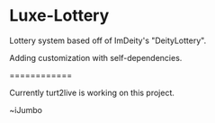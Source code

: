 Luxe-Lottery
============

Lottery system based off of ImDeity's "DeityLottery".

Adding customization with self-dependencies.

============

Currently turt2live is working on this project.

~iJumbo